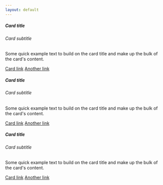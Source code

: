 ```yaml
---
layout: default
---
```


<div class="row">
  <div class="col-md-4 mb-4">
    <div class="mx-2">
      <div class="card">
        <div class="card-body">
          <h5 class="card-title">Card title</h5>
          <h6 class="card-subtitle mb-2 text-muted">Card subtitle</h6>
          <p class="card-text">Some quick example text to build on the card title and make up the bulk of the card's content.</p>
          <a href="#" class="card-link">Card link</a>
          <a href="#" class="card-link">Another link</a>
        </div>
      </div>
    </div>
  </div>
  <div class="col-md-4 mb-4">
    <div class="mx-2">
      <div class="card">
        <div class="card-body">
          <h5 class="card-title">Card title</h5>
          <h6 class="card-subtitle mb-2 text-muted">Card subtitle</h6>
          <p class="card-text">Some quick example text to build on the card title and make up the bulk of the card's content.</p>
          <a href="#" class="card-link">Card link</a>
          <a href="#" class="card-link">Another link</a>
        </div>
      </div>
    </div>
  </div>
  <div class="col-md-4 mb-4">
    <div class="mx-2">
      <div class="card">
        <div class="card-body">
          <h5 class="card-title">Card title</h5>
          <h6 class="card-subtitle mb-2 text-muted">Card subtitle</h6>
          <p class="card-text">Some quick example text to build on the card title and make up the bulk of the card's content.</p>
          <a href="#" class="card-link">Card link</a>
          <a href="#" class="card-link">Another link</a>
        </div>
      </div>
    </div>
  </div>
</div>